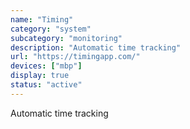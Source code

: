 ```yaml
---
name: "Timing"
category: "system"
subcategory: "monitoring"
description: "Automatic time tracking"
url: "https://timingapp.com/"
devices: ["mbp"]
display: true
status: "active"
---
```


Automatic time tracking
